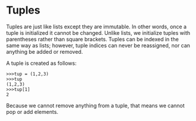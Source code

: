 # Tuples

Tuples are just like lists except they are immutable. In other words, once a tuple is initialized it cannot be changed. Unlike lists, we initialize tuples with parentheses rather than square brackets. Tuples can be indexed in the same way as lists; however, tuple indices can never be reassigned, nor can anything be added or removed.

A tuple is created as follows:

```text
>>>tup = (1,2,3)
>>>tup
(1,2,3)
>>>tup[1]
2
```

Because we cannot remove anything from a tuple, that means we cannot pop or add elements. 

